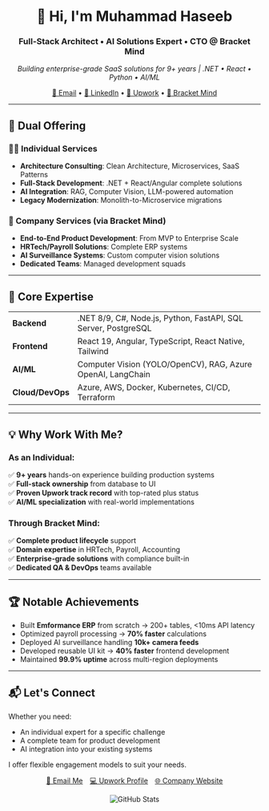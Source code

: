 <!-- GitHub Profile README -->
<h1 align="center">👋 Hi, I'm Muhammad Haseeb</h1>
<h3 align="center">Full-Stack Architect • AI Solutions Expert • CTO @ Bracket Mind</h3>

<p align="center">
  <em>Building enterprise-grade SaaS solutions for 9+ years | .NET • React • Python • AI/ML</em>
</p>

<p align="center">
  <a href="mailto:haseeb.butt416@gmail.com">📧 Email</a> •
  <a href="https://pk.linkedin.com/in/haseeb-attaullah-69a027131">💼 LinkedIn</a> •
  <a href="https://www.upwork.com/freelancers/haseeb246">🚀 Upwork</a> •
  <a href="https://bracketmind.com">🏢 Bracket Mind</a>
</p>

---

## 🚀 Dual Offering

### 👨‍💻 Individual Services
- **Architecture Consulting**: Clean Architecture, Microservices, SaaS Patterns
- **Full-Stack Development**: .NET + React/Angular complete solutions
- **AI Integration**: RAG, Computer Vision, LLM-powered automation
- **Legacy Modernization**: Monolith-to-Microservice migrations

### 🏢 Company Services (via Bracket Mind)
- **End-to-End Product Development**: From MVP to Enterprise Scale
- **HRTech/Payroll Solutions**: Complete ERP systems
- **AI Surveillance Systems**: Custom computer vision solutions
- **Dedicated Teams**: Managed development squads

---

## 🔧 Core Expertise

<table>
  <tr>
    <td><strong>Backend</strong></td>
    <td>.NET 8/9, C#, Node.js, Python, FastAPI, SQL Server, PostgreSQL</td>
  </tr>
  <tr>
    <td><strong>Frontend</strong></td>
    <td>React 19, Angular, TypeScript, React Native, Tailwind</td>
  </tr>
  <tr>
    <td><strong>AI/ML</strong></td>
    <td>Computer Vision (YOLO/OpenCV), RAG, Azure OpenAI, LangChain</td>
  </tr>
  <tr>
    <td><strong>Cloud/DevOps</strong></td>
    <td>Azure, AWS, Docker, Kubernetes, CI/CD, Terraform</td>
  </tr>
</table>

---

## 💡 Why Work With Me?

### As an Individual:
✅ **9+ years** hands-on experience building production systems  
✅ **Full-stack ownership** from database to UI  
✅ **Proven Upwork track record** with top-rated plus status  
✅ **AI/ML specialization** with real-world implementations  

### Through Bracket Mind:
✅ **Complete product lifecycle** support  
✅ **Domain expertise** in HRTech, Payroll, Accounting  
✅ **Enterprise-grade solutions** with compliance built-in  
✅ **Dedicated QA & DevOps** teams available  

---

## 🏆 Notable Achievements

- Built **Emformance ERP** from scratch → 200+ tables, <10ms API latency
- Optimized payroll processing → **70% faster** calculations
- Deployed AI surveillance handling **10k+ camera feeds**
- Developed reusable UI kit → **40% faster** frontend development
- Maintained **99.9% uptime** across multi-region deployments

---

## 📬 Let's Connect

Whether you need:
- An individual expert for a specific challenge  
- A complete team for product development  
- AI integration into your existing systems  

I offer flexible engagement models to suit your needs.

<p align="center">
  <a href="mailto:haseeb.butt416@gmail.com" style="margin-right:10px">📧 Email Me</a>
  <a href="https://www.upwork.com/freelancers/haseeb246" style="margin-right:10px">💻 Upwork Profile</a>
  <a href="https://bracketmind.com">🌐 Company Website</a>
</p>

<p align="center">
  <img src="https://github-readme-stats.vercel.app/api?username=haseeb246&show_icons=true&hide_border=true" alt="GitHub Stats"/>
</p>
